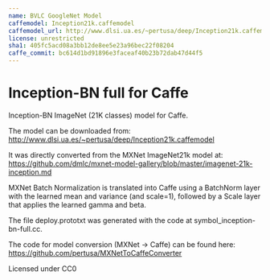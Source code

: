 ```yaml
---
name: BVLC GoogleNet Model
caffemodel: Inception21k.caffemodel
caffemodel_url: http://www.dlsi.ua.es/~pertusa/deep/Inception21k.caffemodel
license: unrestricted
sha1: 405fc5acd08a3bb12de8ee5e23a96bec22f08204
caffe_commit: bc614d1bd91896e3faceaf40b23b72dab47d44f5
---
```


# Inception-BN full for Caffe

Inception-BN ImageNet (21K classes) model for Caffe.

The model can be downloaded from: http://www.dlsi.ua.es/~pertusa/deep/Inception21k.caffemodel

It was directly converted from the MXNet ImageNet21k model at: https://github.com/dmlc/mxnet-model-gallery/blob/master/imagenet-21k-inception.md

MXNet Batch Normalization is translated into Caffe using a BatchNorm layer
with the learned mean and variance (and scale=1), followed by a Scale layer that applies the learned gamma and beta.

The file deploy.prototxt was generated with the code at symbol_inception-bn-full.cc.

The code for model conversion (MXNet -> Caffe) can be found here: https://github.com/pertusa/MXNetToCaffeConverter

Licensed under CC0
